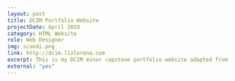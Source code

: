 ```yaml
---
layout: post
title: DCIM Portfolio Website
projectDate: April 2019
category: HTML Website
role: Web Designer
img: scandi.png
link: http://dcim.lizlorena.com
excerpt: This is my DCIM minor capstone portfolio website adapted from my main portfolio website into one page.
external: "yes"
---
```

